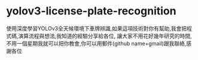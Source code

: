 ﻿# yolov3-license-plate-recognition
使用深度學習YOLOv3全天候環境下車牌辨識,如果這項技術對你有幫助,我會把程式碼,演算流程與想法,我知道的經驗分享給各位,
讓大家不用花好幾年研究的時間,不用一個星期我就可以把你教會,你可以用郵件(github name+gmail)跟我聯絡,感謝各位
